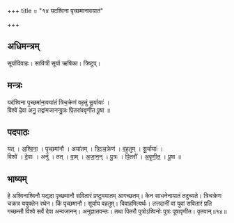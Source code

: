 +++
title = "१४ यदश्विना पृच्छमानावयातं"

+++
## अधिमन्त्रम्
सूर्याविवाहः। सावित्री सूर्या ऋषिका। त्रिष्टुप्।

## मन्त्रः
यद॑श्विना पृ॒च्छमा॑ना॒वया॑तं त्रिच॒क्रेण॑ वह॒तुं सू॒र्यायाः॑ ।  
विश्वे॑ दे॒वा अनु॒ तद्वा॑मजानन्पु॒त्रः पि॒तरा॑ववृणीत पू॒षा ॥

## पदपाठः
यत् । अ॒श्वि॒ना॒ । पृ॒च्छमा॑नौ । अया॑तम् । त्रि॒ऽच॒क्रेण॑ । व॒ह॒तुम् । सू॒र्यायाः॑ ।  
विश्वे॑ । दे॒वाः । अनु॑ । तत् । वा॒म् । अ॒जा॒न॒न् । पु॒त्रः । पि॒तरौ॑ । अ॒वृ॒णी॒त॒ । पू॒षा ॥

## भाष्यम्
हे अश्विनाश्विनौ यद्यदा पृच्छमानौ सवितारं प्रष्टुमयातम् आगच्छतम्। केन साधनेनायातं तदुच्यते। त्रिचक्रेण चक्रत्र ययुक्तेन रथेन। किं पृच्छमानौ। सूर्याय वहतुम्। विवाहमित्यर्थः। तत्तदानीं वां युवां सवितारं प्रति गच्छन्तौ विश्वे सर्वे देवा अन्वजानन्। अनुज्ञातवन्तः। तथा पितरौ पुत्रोऽश्विनोः पुत्रः पूषावृणीत। वृतवान्॥१४॥
